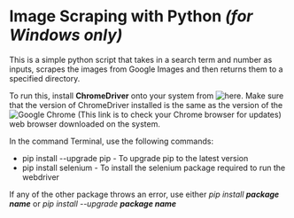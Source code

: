 # Image Scraping with Python *(for Windows only)*

This is a simple python script that takes in a search term and number as inputs, scrapes the images from Google Images and then returns them to a specified directory.

To run this, install **ChromeDriver** onto your system from ![here](https://chromedriver.chromium.org/downloads). Make sure that the version of ChromeDriver installed is the same as the version of the ![Google Chrome](chrome://settings/help) (This link is to check your Chrome browser for updates) web browser downloaded on the system.

In the command Terminal, use the following commands:
* pip install --upgrade pip - To upgrade pip to the latest version
* pip install selenium - To install the selenium package required to run the webdriver

If any of the other package throws an error, use either *pip install **package name*** or *pip install --upgrade **package name***
